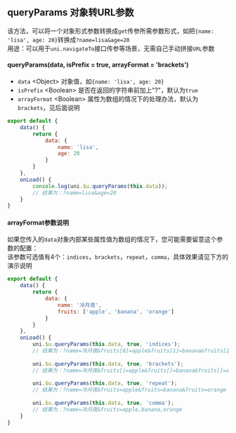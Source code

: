## queryParams 对象转URL参数

<demo-model url="/pages/library/queryParams/index"></demo-model>


该方法，可以将一个对象形式参数转换成`get`传参所需参数形式，如把`{name: 'lisa', age: 20}`转换成`?name=lisa&age=20`  
用途：可以用于`uni.navigateTo`接口传参等场景，无需自己手动拼接`URL`参数

#### queryParams(data, isPrefix = true, arrayFormat = 'brackets')


- `data` <Object\> 对象值，如`{name: 'lisa', age: 20}`  
- `isPrefix` <Boolean\> 是否在返回的字符串前加上"?"，默认为`true`
- `arrayFormat` <Boolean\> 属性为数组的情况下的处理办法，默认为`brackets`，见后面说明

```js
export default {
	data() {
		return {
			data: {
				name: 'lisa',
				age: 20
			}
		}
	},
	onLoad() {
		console.log(uni.$u.queryParams(this.data));
		// 结果为：?name=lisa&age=20
	}
}
```


#### arrayFormat参数说明
 
如果您传入的`data`对象内部某些属性值为数组的情况下，您可能需要留意这个参数的配置：   
该参数可选值有4个：`indices`，`brackets`，`repeat`，`comma`，具体效果请见下方的演示说明

```js
export default {
	data() {
		return {
			data: {
				name: '冷月夜',
				fruits: ['apple', 'banana', 'orange']
			}
		}
	},
	onLoad() {
		uni.$u.queryParams(this.data, true, 'indices');
		// 结果为：?name=冷月夜&fruits[0]=apple&fruits[1]=banana&fruits[2]=orange
		
		uni.$u.queryParams(this.data, true, 'brackets');
		// 结果为：?name=冷月夜&fruits[]=apple&fruits[]=banana&fruits[]=orange
		
		uni.$u.queryParams(this.data, true, 'repeat');
		// 结果为：?name=冷月夜&fruits=apple&fruits=banana&fruits=orange
		
		uni.$u.queryParams(this.data, true, 'comma');
		// 结果为：?name=冷月夜&fruits=apple,banana,orange
	}
}
```